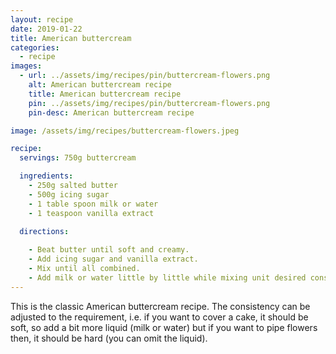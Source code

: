 ```yaml
---
layout: recipe
date: 2019-01-22
title: American buttercream
categories:
  - recipe
images: 
  - url: ../assets/img/recipes/pin/buttercream-flowers.png
    alt: American buttercream recipe
    title: American buttercream recipe
    pin: ../assets/img/recipes/pin/buttercream-flowers.png
    pin-desc: American buttercream recipe

image: /assets/img/recipes/buttercream-flowers.jpeg

recipe:
  servings: 750g buttercream

  ingredients:
    - 250g salted butter
    - 500g icing sugar
    - 1 table spoon milk or water
    - 1 teaspoon vanilla extract

  directions:
    
    - Beat butter until soft and creamy.
    - Add icing sugar and vanilla extract.
    - Mix until all combined.
    - Add milk or water little by little while mixing unit desired consistency is achieved.
---
```


This is the classic American buttercream recipe. The consistency can be adjusted to the requirement, i.e. if you want to cover a cake, it should be soft, so add a bit more liquid (milk or water) but if you want to pipe flowers then, it should be hard (you can omit the liquid).